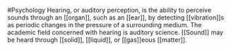 #Psychology 
Hearing, or auditory perception, is the ability to perceive sounds through an [[organ]], such as an [[ear]], by detecting [[vibration]]s as periodic changes in the pressure of a surrounding medium. The academic field concerned with hearing is auditory science. [[Sound]] may be heard through [[solid]], [[liquid]], or [[gas]]eous [[matter]].